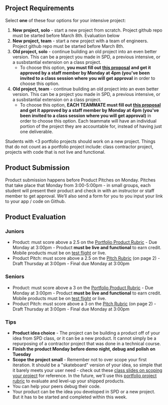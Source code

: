 ## Project Requirements
Select **one** of these four options for your intensive project:
1. **New project, solo** - start a new project from scratch. Project github repo must be started before March 8th. Evaluation below
2. **New project, team** - start a new project with a team of engineers. Project github repo must be started before March 8th.
3. **Old project, solo** - continue building an old project into an even better version. This can be a project you made in SPD, a previous intensive, or a susbstantial extension on a class project. 
      - To choose this option, **you must fill out [this proposal](https://docs.google.com/document/d/1pZh24HKYJlB7uuVZB1C8KNeBNC2VdzD8X87PVHwXpqU/edit#heading=h.gpk1osyprrjo) and get it approved by a staff member by Monday at 4pm (you've been invited to a class session where you will get approval** in order to choose this option. 
4. **Old project, team** - continue building an old project into an even better version. This can be a project you made in SPD, a previous intensive, or a susbstantial extension on a class project. 
      - To choose this option, **EACH TEAMMATE must fill out [this proposal](https://docs.google.com/document/d/1pZh24HKYJlB7uuVZB1C8KNeBNC2VdzD8X87PVHwXpqU/edit#heading=h.gpk1osyprrjo) and get it approved by a staff member by Monday at 4pm (you've been invited to a class session where you will get approval)** in order to choose this option. Each teammate will have an individual portion of the project they are accountable for, instead of having just one deliverable.

Students with <3 portfolio projects should work on a new project. Things that do not count as a portfolio project include: class contractor project, projects with code that is not live and functional.

## Product Submission
Product submission happens before Product Pitches on Monday. Pitches that take place that Monday from 3:00-5:00pm - in small groups, each student will present their product and check in with an instructor or staff member to get approval. We’ll also send a form for you to you input your link to your app / code on Github.

## Product Evaluation

### Juniors
- Product: must score above a 2.5 on the [Portfolio Product Rubric](https://docs.google.com/document/u/1/d/1nd70y0jzxD31mgxvwxgXxUY_Bi4YAN_kX9To_M0UilI/preview)
            - Due Monday at 3:00pm
            - Product **must be live and functional** to earn credit. Mobile products must be on [test flight](https://developer.apple.com/testflight/) or live.
- Product Pitch: must score above a 2.5 on the [Pitch Rubric](https://docs.google.com/document/d/1WTLcZNyvRGYDz5L8Kr8a0ILbFAyr92u85paoqGFjxPg/edit) (on page 2)
            - Draft Thursday at 3:00pm
            - Final due Monday at 3:00pm

### Seniors
- Product: must score above a 3 on the [Portfolio Product Rubric](https://docs.google.com/document/u/1/d/1nd70y0jzxD31mgxvwxgXxUY_Bi4YAN_kX9To_M0UilI/preview)
            - Due Monday at 3:00pm
            - Product **must be live and functional** to earn credit. Mobile products must be on [test flight](https://developer.apple.com/testflight/) or live.
- Product Pitch: must score above a 3 on the [Pitch Rubric](https://docs.google.com/document/d/1WTLcZNyvRGYDz5L8Kr8a0ILbFAyr92u85paoqGFjxPg/edit) (on page 2)
            - Draft Thursday at 3:00pm
            - Final due Monday at 3:00pm

### Tips
- **Product idea choice** - The project can be building a product off of your idea from SPD class, or it can be a new product. It cannot simply be a repurposing of a contractor project that was done in a technical course.
- **Finish the product Monday before demo night, debug and polish on Tuesday**
- **Scope the project small** - Remember not to over scope your first iteration. It should be a "skateboard" version of your idea, so simple that it barely meets your user need - check out these [class slides on scoping your project](https://docs.google.com/presentation/d/1UKVsUOCxQPNT3P42cvsTYxhNl7lpsDHjJew_a5K1JaM/preview?slide=id.p) for reference.  In the future, we'll use this [portfolio project rubric](https://docs.google.com/document/d/1nd70y0jzxD31mgxvwxgXxUY_Bi4YAN_kX9To_M0UilI/preview) to evaluate and level-up your shipped products.
- You can help your peers debug their code.
- Your product can be the idea you developed in SPD or a new project. But it has to be started and completed within this week.
